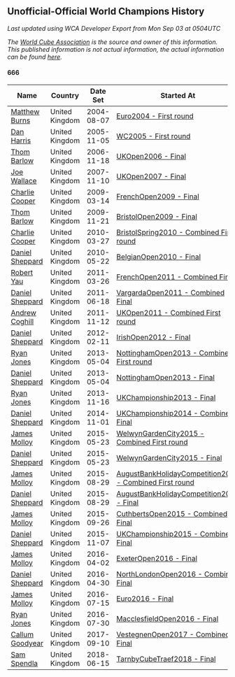 ## Unofficial-Official World Champions History

*Last updated using WCA Developer Export from Mon Sep 03 at 0504UTC*

*The [World Cube Association](https://www.worldcubeassociation.org) is the source and owner of this information. This published information is not actual information, the actual information can be found [here](https://www.worldcubeassociation.org/results).*

#### 666

|Name|Country|Date Set|Started At|Ended At|Days Held|  
|--|--|--|--|--|--|  
|[Matthew Burns](https://www.worldcubeassociation.org/persons/2004BURN01)|United Kingdom|2004-08-07|[Euro2004 - First round](https://www.worldcubeassociation.org/competitions/Euro2004/results/all#eclock_1)|1 year passed|365|  
|[Dan Harris](https://www.worldcubeassociation.org/persons/2003HARR01)|United Kingdom|2005-11-05|[WC2005 - First round](https://www.worldcubeassociation.org/competitions/WC2005/results/all#eclock_1)|1 year passed|365|  
|[Thom Barlow](https://www.worldcubeassociation.org/persons/2006BARL01)|United Kingdom|2006-11-18|[UKOpen2006 - Final](https://www.worldcubeassociation.org/competitions/UKOpen2006/results/all#eclock_f)|[UKOpen2007 - Final](https://www.worldcubeassociation.org/competitions/UKOpen2007/results/all#eclock_f)|357|  
|[Joe Wallace](https://www.worldcubeassociation.org/persons/2006WALL01)|United Kingdom|2007-11-10|[UKOpen2007 - Final](https://www.worldcubeassociation.org/competitions/UKOpen2007/results/all#eclock_f)|1 year passed|365|  
|[Charlie Cooper](https://www.worldcubeassociation.org/persons/2007COOP01)|United Kingdom|2009-03-14|[FrenchOpen2009 - Final](https://www.worldcubeassociation.org/competitions/FrenchOpen2009/results/all#eclock_f)|[BristolOpen2009 - Final](https://www.worldcubeassociation.org/competitions/BristolOpen2009/results/all#eclock_f)|252|  
|[Thom Barlow](https://www.worldcubeassociation.org/persons/2006BARL01)|United Kingdom|2009-11-21|[BristolOpen2009 - Final](https://www.worldcubeassociation.org/competitions/BristolOpen2009/results/all#eclock_f)|[BristolSpring2010 - Combined First round](https://www.worldcubeassociation.org/competitions/BristolSpring2010/results/all#eclock_d)|126|  
|[Charlie Cooper](https://www.worldcubeassociation.org/persons/2007COOP01)|United Kingdom|2010-03-27|[BristolSpring2010 - Combined First round](https://www.worldcubeassociation.org/competitions/BristolSpring2010/results/all#eclock_d)|[BelgianOpen2010 - Final](https://www.worldcubeassociation.org/competitions/BelgianOpen2010/results/all#eclock_f)|56|  
|[Daniel Sheppard](https://www.worldcubeassociation.org/persons/2009SHEP01)|United Kingdom|2010-05-22|[BelgianOpen2010 - Final](https://www.worldcubeassociation.org/competitions/BelgianOpen2010/results/all#eclock_f)|[FrenchOpen2011 - Combined Final](https://www.worldcubeassociation.org/competitions/FrenchOpen2011/results/all#eclock_c)|308|  
|[Robert Yau](https://www.worldcubeassociation.org/persons/2009YAUR01)|United Kingdom|2011-03-26|[FrenchOpen2011 - Combined Final](https://www.worldcubeassociation.org/competitions/FrenchOpen2011/results/all#eclock_c)|[VargardaOpen2011 - Combined Final](https://www.worldcubeassociation.org/competitions/VargardaOpen2011/results/all#eclock_c)|84|  
|[Daniel Sheppard](https://www.worldcubeassociation.org/persons/2009SHEP01)|United Kingdom|2011-06-18|[VargardaOpen2011 - Combined Final](https://www.worldcubeassociation.org/competitions/VargardaOpen2011/results/all#eclock_c)|[UKOpen2011 - Combined First round](https://www.worldcubeassociation.org/competitions/UKOpen2011/results/all#eclock_d)|147|  
|[Andrew Coghill](https://www.worldcubeassociation.org/persons/2009COGH01)|United Kingdom|2011-11-12|[UKOpen2011 - Combined First round](https://www.worldcubeassociation.org/competitions/UKOpen2011/results/all#eclock_d)|[IrishOpen2012 - Final](https://www.worldcubeassociation.org/competitions/IrishOpen2012/results/all#eclock_f)|91|  
|[Daniel Sheppard](https://www.worldcubeassociation.org/persons/2009SHEP01)|United Kingdom|2012-02-11|[IrishOpen2012 - Final](https://www.worldcubeassociation.org/competitions/IrishOpen2012/results/all#eclock_f)|1 year passed|365|  
|[Ryan Jones](https://www.worldcubeassociation.org/persons/2012JONE03)|United Kingdom|2013-05-04|[NottinghamOpen2013 - Combined First round](https://www.worldcubeassociation.org/competitions/NottinghamOpen2013/results/all#eclock_d)|[NottinghamOpen2013 - Final](https://www.worldcubeassociation.org/competitions/NottinghamOpen2013/results/all#eclock_f)|0|  
|[Daniel Sheppard](https://www.worldcubeassociation.org/persons/2009SHEP01)|United Kingdom|2013-05-04|[NottinghamOpen2013 - Final](https://www.worldcubeassociation.org/competitions/NottinghamOpen2013/results/all#eclock_f)|[UKChampionship2013 - Final](https://www.worldcubeassociation.org/competitions/UKChampionship2013/results/all#eclock_f)|196|  
|[Ryan Jones](https://www.worldcubeassociation.org/persons/2012JONE03)|United Kingdom|2013-11-16|[UKChampionship2013 - Final](https://www.worldcubeassociation.org/competitions/UKChampionship2013/results/all#eclock_f)|[UKChampionship2014 - Combined Final](https://www.worldcubeassociation.org/competitions/UKChampionship2014/results/all#eclock_c)|350|  
|[Daniel Sheppard](https://www.worldcubeassociation.org/persons/2009SHEP01)|United Kingdom|2014-11-01|[UKChampionship2014 - Combined Final](https://www.worldcubeassociation.org/competitions/UKChampionship2014/results/all#eclock_c)|[WelwynGardenCity2015 - Combined First round](https://www.worldcubeassociation.org/competitions/WelwynGardenCity2015/results/all#eclock_d)|203|  
|[James Molloy](https://www.worldcubeassociation.org/persons/2011MOLL01)|United Kingdom|2015-05-23|[WelwynGardenCity2015 - Combined First round](https://www.worldcubeassociation.org/competitions/WelwynGardenCity2015/results/all#eclock_d)|[WelwynGardenCity2015 - Final](https://www.worldcubeassociation.org/competitions/WelwynGardenCity2015/results/all#eclock_f)|0|  
|[Daniel Sheppard](https://www.worldcubeassociation.org/persons/2009SHEP01)|United Kingdom|2015-05-23|[WelwynGardenCity2015 - Final](https://www.worldcubeassociation.org/competitions/WelwynGardenCity2015/results/all#eclock_f)|[AugustBankHolidayCompetition2015 - Combined First round](https://www.worldcubeassociation.org/competitions/AugustBankHolidayCompetition2015/results/all#eclock_d)|98|  
|[James Molloy](https://www.worldcubeassociation.org/persons/2011MOLL01)|United Kingdom|2015-08-29|[AugustBankHolidayCompetition2015 - Combined First round](https://www.worldcubeassociation.org/competitions/AugustBankHolidayCompetition2015/results/all#eclock_d)|[AugustBankHolidayCompetition2015 - Final](https://www.worldcubeassociation.org/competitions/AugustBankHolidayCompetition2015/results/all#eclock_f)|0|  
|[Daniel Sheppard](https://www.worldcubeassociation.org/persons/2009SHEP01)|United Kingdom|2015-08-29|[AugustBankHolidayCompetition2015 - Final](https://www.worldcubeassociation.org/competitions/AugustBankHolidayCompetition2015/results/all#eclock_f)|[CuthbertsOpen2015 - Combined Final](https://www.worldcubeassociation.org/competitions/CuthbertsOpen2015/results/all#eclock_c)|28|  
|[James Molloy](https://www.worldcubeassociation.org/persons/2011MOLL01)|United Kingdom|2015-09-26|[CuthbertsOpen2015 - Combined Final](https://www.worldcubeassociation.org/competitions/CuthbertsOpen2015/results/all#eclock_c)|[UKChampionship2015 - Combined Final](https://www.worldcubeassociation.org/competitions/UKChampionship2015/results/all#eclock_c)|42|  
|[Daniel Sheppard](https://www.worldcubeassociation.org/persons/2009SHEP01)|United Kingdom|2015-11-07|[UKChampionship2015 - Combined Final](https://www.worldcubeassociation.org/competitions/UKChampionship2015/results/all#eclock_c)|[ExeterOpen2016 - Final](https://www.worldcubeassociation.org/competitions/ExeterOpen2016/results/all#eclock_f)|147|  
|[James Molloy](https://www.worldcubeassociation.org/persons/2011MOLL01)|United Kingdom|2016-04-02|[ExeterOpen2016 - Final](https://www.worldcubeassociation.org/competitions/ExeterOpen2016/results/all#eclock_f)|[NorthLondonOpen2016 - Combined Final](https://www.worldcubeassociation.org/competitions/NorthLondonOpen2016/results/all#eclock_c)|28|  
|[Daniel Sheppard](https://www.worldcubeassociation.org/persons/2009SHEP01)|United Kingdom|2016-04-30|[NorthLondonOpen2016 - Combined Final](https://www.worldcubeassociation.org/competitions/NorthLondonOpen2016/results/all#eclock_c)|[Euro2016 - Final](https://www.worldcubeassociation.org/competitions/Euro2016/results/all#eclock_f)|77|  
|[James Molloy](https://www.worldcubeassociation.org/persons/2011MOLL01)|United Kingdom|2016-07-15|[Euro2016 - Final](https://www.worldcubeassociation.org/competitions/Euro2016/results/all#eclock_f)|[MacclesfieldOpen2016 - Final](https://www.worldcubeassociation.org/competitions/MacclesfieldOpen2016/results/all#eclock_f)|14|  
|[Ryan Jones](https://www.worldcubeassociation.org/persons/2012JONE03)|United Kingdom|2016-07-30|[MacclesfieldOpen2016 - Final](https://www.worldcubeassociation.org/competitions/MacclesfieldOpen2016/results/all#eclock_f)|1 year passed|365|  
|[Callum Goodyear](https://www.worldcubeassociation.org/persons/2012GOOD02)|United Kingdom|2017-09-10|[VestegnenOpen2017 - Combined Final](https://www.worldcubeassociation.org/competitions/VestegnenOpen2017/results/all#eclock_c)|[TarnbyCubeTraef2018 - Final](https://www.worldcubeassociation.org/competitions/TarnbyCubeTraef2018/results/all#eclock_f)|280|  
|[Sam Spendla](https://www.worldcubeassociation.org/persons/2015SPEN01)|United Kingdom|2018-06-15|[TarnbyCubeTraef2018 - Final](https://www.worldcubeassociation.org/competitions/TarnbyCubeTraef2018/results/all#eclock_f)|Ongoing|79|  
